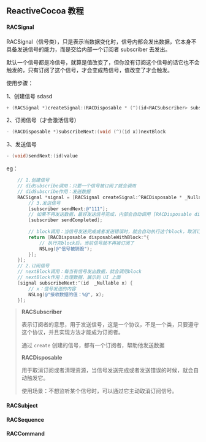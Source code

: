 ## ReactiveCocoa 教程

#### RACSignal

RACSignal（信号类），只是表示当数据变化时，信号内部会发出数据，它本身不具备发送信号的能力，而是交给内部一个订阅者 subscriber 去发出。

默认一个信号都是冷信号，就算是值改变了，但你没有订阅这个信号的话它也不会触发的，只有订阅了这个信号，才会变成热信号，值改变了才会触发。

使用步骤：

1、创建信号
sdasd
```objective-c
+ (RACSignal *)createSignal:(RACDisposable * (^)(id<RACSubscriber> subscriber))didSubscribe
```

2、订阅信号（才会激活信号）

```objective-c
- (RACDisposable *)subscribeNext:(void (^)(id x))nextBlock
```

3、发送信号

```objective-c
- (void)sendNext:(id)value
```

eg：

```objective-c
	// 1.创建信号
    // didSubscribe调用：只要一个信号被订阅了就会调用
    // didSubscribe作用：发送数据
    RACSignal *signal = [RACSignal createSignal:^RACDisposable * _Nullable(id<RACSubscriber>  _Nonnull subscriber) {
        // 3.发送信号
        [subscriber sendNext:@"111"];
        // 如果不再发送数据，最好发送信号完成，内部会自动调用 [RACDisposable disposable] 取消订阅信号
        [subscriber sendCompleted];
        
        // block调用：当信号发送完成或者发送错误时，就会自动执行这个block，取消订阅信号
        return [RACDisposable disposableWithBlock:^{
            // 执行完block后，当前信号就不再被订阅了
            NSLog(@"信号被销毁");
        }];
    }];
    // 2.订阅信号
    // nextBlock调用：每当有信号发出数据，就会调用block
    // nextBlock作用：处理数据，展示到 UI 上面
    [signal subscribeNext:^(id  _Nullable x) {
        // x：信号发送的内容
        NSLog(@"接收数据的值：%@", x);
    }];
```

> **RACSubscriber**
>
> 表示订阅者的意思，用于发送信号，这是一个协议，不是一个类，只要遵守这个协议，并且实现方法才能成为订阅者。
>
> 通过 `create` 创建的信号，都有一个订阅者，帮助他发送数据
>
> **RACDisposable**
>
> 用于取消订阅或者清理资源，当信号发送完成或者发送错误的时候，就会自动触发它。
>
> 使用场景：不想监听某个信号时，可以通过它主动取消订阅信号。





#### RACSubject



#### RACSequence



#### RACCommand

